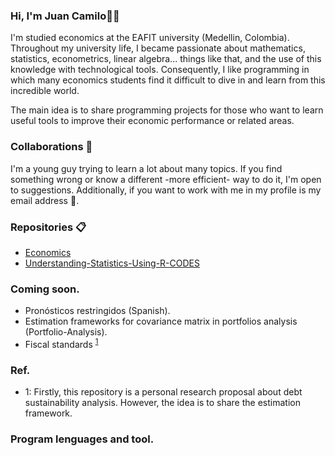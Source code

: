 ### Hi, I'm Juan Camilo👋:metal:


I'm studied economics at the EAFIT university (Medellin, Colombia). Throughout my university life, I became passionate about mathematics, statistics, econometrics, linear algebra... things like that, and the use of this knowledge with technological tools. Consequently, I like programming in which many economics students find it difficult to dive in and learn from this incredible world.

The main idea is to share programming projects for those who want to learn useful tools to improve their economic performance or related areas.

### Collaborations :date:
I'm a young guy trying to learn a lot about many topics. If you find something wrong or know a different -more efficient- way to do it, I'm open to suggestions. Additionally, if you want to work with me in my profile is my email address :email:.

### Repositories :clipboard:
* [Economics](https://github.com/JuanCamiloOlaya/Economics)
* [Understanding-Statistics-Using-R-CODES](https://github.com/JuanCamiloOlaya/Understanding-Statistics-Using-R-CODES)

### Coming soon.
* Pronósticos restringidos (Spanish).
* Estimation frameworks for covariance matrix in portfolios analysis (Portfolio-Analysis).
* Fiscal standards <sup>[1](#myfootnote1)</sup>

### Ref.
* <a name="myfootnote1">1</a>: Firstly, this repository is a personal research proposal about debt sustainability analysis. However, the idea is to share the estimation framework. 

### Program lenguages and tool.
